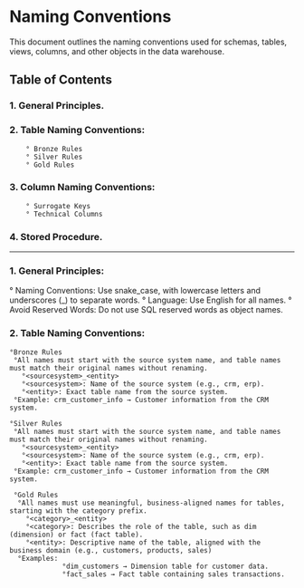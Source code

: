 # Naming Conventions
This document outlines the naming conventions used for schemas, tables, views, columns, and other objects in the data warehouse.

## Table of Contents

### 1. General Principles.
### 2. Table Naming Conventions:
        ° Bronze Rules
        ° Silver Rules
        ° Gold Rules
### 3. Column Naming Conventions:
        ° Surrogate Keys
        ° Technical Columns
### 4. Stored Procedure.
------------------------------------------------------------------------------------------------------------------------------------------------------------------

### 1. General Principles:

   ° Naming Conventions: Use snake_case, with lowercase letters and underscores (_) to separate words.
   ° Language: Use English for all names.
   ° Avoid Reserved Words: Do not use SQL reserved words as object names.
   
### 2. Table Naming Conventions:

    °Bronze Rules
     °All names must start with the source system name, and table names must match their original names without renaming.
       °<sourcesystem>_<entity>
       °<sourcesystem>: Name of the source system (e.g., crm, erp).
       °<entity>: Exact table name from the source system.
     °Example: crm_customer_info → Customer information from the CRM system.
     
    °Silver Rules
     °All names must start with the source system name, and table names must match their original names without renaming.
       °<sourcesystem>_<entity>
       °<sourcesystem>: Name of the source system (e.g., crm, erp).
       °<entity>: Exact table name from the source system.
     °Example: crm_customer_info → Customer information from the CRM system.
     
     °Gold Rules
      °All names must use meaningful, business-aligned names for tables, starting with the category prefix.
        °<category>_<entity>
        °<category>: Describes the role of the table, such as dim (dimension) or fact (fact table).
        °<entity>: Descriptive name of the table, aligned with the business domain (e.g., customers, products, sales)
      °Examples:
                 °dim_customers → Dimension table for customer data.
                 °fact_sales → Fact table containing sales transactions.
